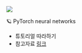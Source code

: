 ![](https://github.com/Jihyun22/Jihyun22.github.io/blob/master/assets/images/pytorch.jpg?raw=true)

🪐 PyTorch neural networks

- 튜토리얼 따라하기 
- 참고자료 [링크](https://tutorials.pytorch.kr/beginner/blitz/neural_networks_tutorial.html#sphx-glr-beginner-blitz-neural-networks-tutorial-py)

